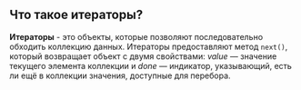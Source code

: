 ## Что такое итераторы?

**Итераторы** - это объекты, которые позволяют последовательно обходить коллекцию данных. Итераторы предоставляют метод `next()`, который возвращает объект с двумя свойствами: *value* — значение текущего элемента коллекции и *done* — индикатор, указывающий, есть ли ещё в коллекции значения, доступные для перебора.